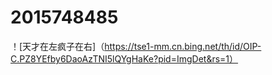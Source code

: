 # 2015748485
！[天才在左疯子在右]（https://tse1-mm.cn.bing.net/th/id/OIP-C.PZ8YEfby6DaoAzTNI5lQYgHaKe?pid=ImgDet&rs=1）

